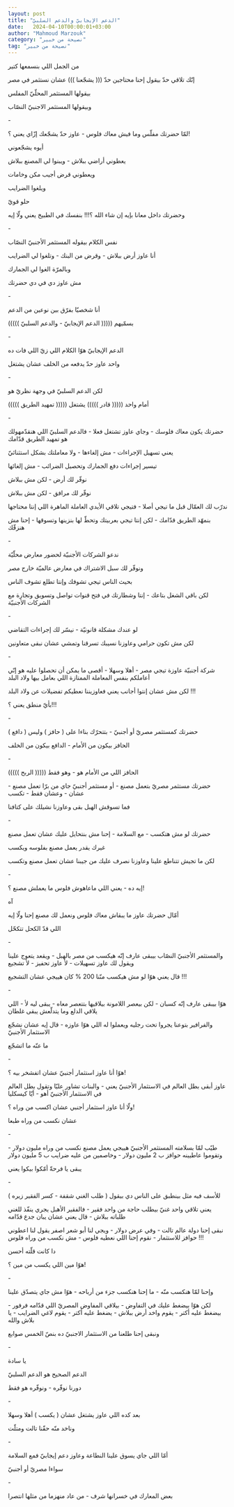 ```yaml
---
layout: post
title: "الدعم الإيجابيّ والدعم السلبيّ"
date:   2024-04-10T00:00:01+03:00
author: "Mahmoud Marzouk"
category: "نصيحة من خبير"
tag: "نصيحة من خبير"
---
```



من الجمل اللي بنسمعها كتير

إنّك تلاقي حدّ بيقول إحنا محتاجين حدّ ((( يشجّعنا ))) عشان
نستثمر في مصر

بيقولها المستثمر المحلّيّ المفلس

وبيقولها المستثمر الاجنبيّ النصّاب

\-

لمّا حضرتك مفلّس وما فيش معاك فلوس - عاوز حدّ يشجّعك إزّاي
يعني ؟!

أيوه يشجّعوني

يعطوني أراضي ببلاش - ويبنوا لي المصنع ببلاش

ويعطوني قرض أجيب مكن وخامات

ويلغوا الضرايب

حلو قويّ

وحضرتك داخل معانا بإيه إن شاء الله ؟!!! بنفسك في الطبيخ
يعني ولّا إيه

\-

نفس الكلام بيقوله المستثمر الأجنبيّ النصّاب

أنا عاوز أرض ببلاش - وقرض من البنك - وتلغوا لي
الضرايب

وبالمرّة الغوا لي الجمارك

مش عاوز دي في دي حضرتك

\-

أنا شخصيّا بفرّق بين نوعين من الدعم

بسمّيهم ((((( الدعم الإيجابيّ - والدعم السلبيّ )))))

\-

الدعم الإيجابيّ هوّا الكلام اللي زيّ اللي فات ده

واحد عاوز حدّ يدفعه من الخلف عشان يشتغل

\-

لكن الدعم السلبيّ في وجهة نظريّ هو

((((( تمهيد الطريق ))))) أمام واحد ((((( قادر )))))
يشتغل

\-

حضرتك يكون معاك فلوسك - وجاي عاوز تشتغل فعلا - فالدعم
السلبيّ اللي هنقدّمهولك هو تمهيد الطريق قدّامك

يعني تسهيل الإجراءات - مش إلغاءها - ولا معاملتك بشكل
استثنائيّ

تيسير إجراءات دفع الجمارك وتحصيل الضرائب - مش
إلغائها

نوفّر لك أرض - لكن مش ببلاش

نوفّر لك مرافق - لكن مش ببلاش

ندرّب لك العمّال قبل ما تيجي أصلا - فتيجي تلاقي الأيدي
العاملة الماهرة اللي إنتا محتاجها

بنمهّد الطريق قدّامك - لكن إنتا تيجي بعربيتك وتحطّ لها
بنزينها وتسوقها - إحنا مش هنزقّك

\-

ندعو الشركات الأجنبيّة لحضور معارض محلّيّة

ونوفّر لك سبل الاشتراك في معارض عالميّة خارج مصر

بحيث الناس تيجي تشوفك وإنتا تطلع تشوف الناس

لكن باقي الشغل بتاعك - إنتا وشطارتك في فتح قنوات تواصل
وتسويق وتجارة مع الشركات الأجنبيّة

\-

لو عندك مشكلة قانونيّة - نيسّر لك إجراءات التقاضي

لكن مش تكون حرامي وعاوزنا نسيبك تسرقنا وتمشي عشان نبقى
متعاونين

\-

شركة أجنبيّة عاوزة تيجي مصر - أهلا وسهلا - أقصى ما يمكن
أن تحصلوا عليه هو إنّي أعاملكم بنفس المعاملة الممتازة اللي بعامل بيها
ولاد البلد

لكن مش عشان إنتوا أجانب يعني فعاوزيننا نعطيكم تفضيلات عن
ولاد البلد !!!

بأيّ منطق يعني ؟!!!

\-

حضرتك كمستثمر مصريّ أو أجنبيّ - بتتحرّك بناءا على ( حافز )
وليس ( دافع )

الحافز بيكون من الأمام - الدافع بيكون من الخلف

\-

الحافز اللي من الأمام هو - وهو فقط ((((( الربح
)))))

حضرتك مستثمر مصريّ بتعمل مصنع - أو مستثمر أجنبيّ جاي من
برّا تعمل مصنع - عشان - وعشان فقط - تكسب

فما تسوقش الهبل بقى وعاوزنا نشيلك على كتافنا

\-

حضرتك لو مش هتكسب - مع السلامة - إحنا مش بنتحايل عليك
عشان تعمل مصنع

غيرك يقدر يعمل مصنع بفلوسه ويكسب

لكن ما تجيش تتناطع علينا وعاوزنا نصرف عليك من جيبنا عشان
تعمل مصنع وتكسب

\-

إيه ده - يعني اللي ماعاهوش فلوس ما يعملش مصنع ؟!

آه

أمّال حضرتك عاوز ما يبقاش معاك فلوس ونعمل لك مصنع إحنا
ولّا إيه

اللي قدّ الكحل تتكحّل

\-

والمستثمر الأجنبيّ النصّاب بيبقى عارف إنّه هيكسب من مصر
بالهبل - ويقعد يتعوج علينا ويقول لك عاوز تسهيلات - لأ عاوز تحفيز - لأ
تشجيع

قال يعني هوّا لو مش هيكسب منّنا 200 % كان هييجي عشان
التشجيع !!!

\-

هوّا بيبقى عارف إنّه كسبان - لكن بيعصر اللامونة بيلاقيها
بتتعصر معاه - يبقى ليه لأ - اللي يلاقي الدلع وما يتدلّعش يبقى
غلطان

والفرافير بتوعنا يجروا تحت رجليه ويعملوا له اللي هوّا
عاوزه - قال إيه عشان نشجّع الاستثمار الأجنبيّ

ما عنّه ما اتشجّع

\-

هوّا أنا عاوز استثمار أجنبيّ عشان اتفشخر بيه ؟!

عاوز أبقى بطل العالم في الاستثمار الأجنبيّ يعني - والبنات
تشاور عليّا وتقول بطل العالم في الاستثمار الأجنبيّ أهو - أيّا
كيسكليا

ولّا أنا عاوز استثمار أجنبي عشان اكسب من وراه ؟!

عشان نكسب من وراه طبعا

\-

طيّب لمّا بسلامته المستثمر الأجنبيّ هييجي يعمل مصنع نكسب من
وراه مليون دولار - وتقوموا عاطيينه حوافز ب 2 مليون دولار - وخاصمين من
عليه ضرايب ب 5 مليون دولار

يبقى يا فرحةّ أمّكوا بيكوا يعني

\-

للأسف فيه مثل بينطبق على الناس دي بيقول ( طلب الغني
شقفة - كسر الفقير زيره )

يعني تلاقي واحد غنيّ بيطلب حاجة من واحد فقير - فالفقير
الأهبل يجري ينفّذ للغني طلباته ببلاش - قال يعني عشان يبان جدع
قدّامه

نبقى إحنا دولة عالم تالت - وفي عرض دولار - ويجي لنا أبو
شعر اصفر يقول لنا اعطوني حوافز للاستثمار - نقوم إحنا اللي نعطيه فلوس -
مش نكسب من وراه فلوس !!!

دا كانت قلّته أحسن

هوّا مين اللي يكسب من مين ؟!

\-

وإحنا لمّا هنكسب منّه - ما إحنا هنكسب جزء من أرباحه - هوّا
مش جاي يتصدّق علينا

لكن هوّا بيضغط عليك في التفاوض - بيلاقي المفاوض المصريّ
اللي قدّامه فرفور - بيضغط عليه أكتر - يقوم واخد أرض ببلاش - يضغط عليه
أكتر - يقوم لاغي الضرايب - يا بلاش والله

ونبقى إحنا طلعنا من الاستثمار الاجنبيّ ده بنصّ الخمس
صوابع

\-

يا سادة

الدعم الصحيح هو الدعم السلبيّ

دورنا نوفّره - ونوفّره هو فقط

\-

بعد كده اللي عاوز يشتغل عشان ( يكسب ) أهلا وسهلا

وناخد منّه حقّنا تالت ومتلّت

\-

أمّا اللي جاي يسوق علينا النطاعة وعاوز دعم إيجابيّ فمع
السلامة

سواءا مصريّ أو أجنبيّ

\-

بعض المعارك في خسرانها شرف - من عاد منهزما من مثلها
انتصرا
